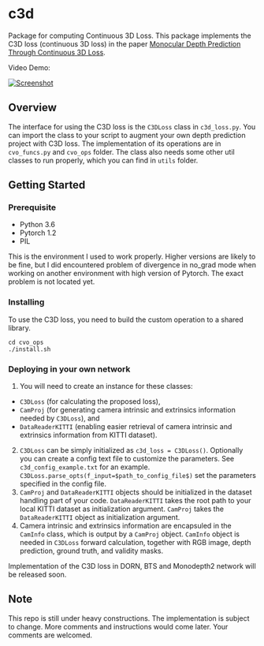 # c3d
Package for computing Continuous 3D Loss. This package implements the C3D loss (continuous 3D loss) in the paper [Monocular Depth Prediction Through Continuous 3D Loss](https://arxiv.org/abs/2003.09763). 

Video Demo: 

[![Screenshot](https://img.youtube.com/vi/gDfAfD4yHuM/maxresdefault.jpg)](https://youtu.be/gDfAfD4yHuM)

## Overview
The interface for using the C3D loss is the `C3DLoss` class in `c3d_loss.py`. You can import the class to your script to augment your own depth prediction project with C3D loss. The implementation of its operations are in `cvo_funcs.py` and `cvo_ops` folder. The class also needs some other util classes to run properly, which you can find in `utils` folder. 

## Getting Started

### Prerequisite
* Python 3.6
* Pytorch 1.2
* PIL

This is the environment I used to work properly. Higher versions are likely to be fine, but I did encountered problem of divergence in no_grad mode when working on another environment with high version of Pytorch. The exact problem is not located yet. 

### Installing
To use the C3D loss, you need to build the custom operation to a shared library. 
```
cd cvo_ops
./install.sh
```
### Deploying in your own network
1. You will need to create an instance for these classes: 
* `C3DLoss` (for calculating the proposed loss), 
* `CamProj` (for generating camera intrinsic and extrinsics information needed by `C3DLoss`), and 
* `DataReaderKITTI` (enabling easier retrieval of camera intrinsic and extrinsics information from KITTI dataset). 
2. `C3DLoss` can be simply initialized as `c3d_loss = C3DLoss()`. Optionally you can create a config text file to customize the parameters. See `c3d_config_example.txt` for an example. `C3DLoss.parse_opts(f_input=$path_to_config_file$)` set the parameters specified in the config file. 
3. `CamProj` and `DataReaderKITTI` objects should be initialized in the dataset handling part of your code. `DataReaderKITTI` takes the root path to your local KITTI dataset as initialization argument. `CamProj` takes the `DataReaderKITTI` object as initialization argument. 
4. Camera intrinsic and extrinsics information are encapsuled in the `CamInfo` class, which is output by a `CamProj` object. `CamInfo` object is needed in `C3DLoss` forward calculation, together with RGB image, depth prediction, ground truth, and validity masks. 

Implementation of the C3D loss in DORN, BTS and Monodepth2 network will be released soon. 

## Note
This repo is still under heavy constructions. The implementation is subject to change. More comments and instructions would come later. Your comments are welcomed. 
